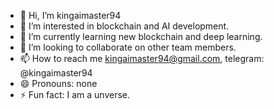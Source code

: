 - 👋 Hi, I’m kingaimaster94
- 👀 I’m interested in blockchain and AI development.
- 🌱 I’m currently learning new blockchain and deep learning.
- 💞️ I’m looking to collaborate on other team members.
- 📫 How to reach me kingaimaster94@gmail.com, telegram: @kingaimaster94
- 😄 Pronouns: none
- ⚡ Fun fact: I am a unverse.
